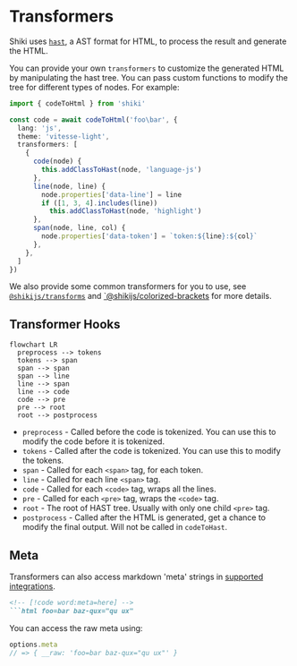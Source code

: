 # Transformers

Shiki uses [`hast`](https://github.com/syntax-tree/hast), a AST format for HTML, to process the result and generate the HTML.

You can provide your own `transformers` to customize the generated HTML by manipulating the hast tree. You can pass custom functions to modify the tree for different types of nodes. For example:

```ts twoslash
import { codeToHtml } from 'shiki'

const code = await codeToHtml('foo\bar', {
  lang: 'js',
  theme: 'vitesse-light',
  transformers: [
    {
      code(node) {
        this.addClassToHast(node, 'language-js')
      },
      line(node, line) {
        node.properties['data-line'] = line
        if ([1, 3, 4].includes(line))
          this.addClassToHast(node, 'highlight')
      },
      span(node, line, col) {
        node.properties['data-token'] = `token:${line}:${col}`
      },
    },
  ]
})
```

We also provide some common transformers for you to use, see [`@shikijs/transforms`](/packages/transformers) and [`@shikijs/colorized-brackets](/packages/colorized-brackets) for more details.

## Transformer Hooks

```mermaid
flowchart LR
  preprocess --> tokens
  tokens --> span
  span --> span
  span --> line
  line --> span
  line --> code
  code --> pre
  pre --> root
  root --> postprocess
```

- `preprocess` - Called before the code is tokenized. You can use this to modify the code before it is tokenized.
- `tokens` - Called after the code is tokenized. You can use this to modify the tokens.
- `span` - Called for each `<span>` tag, for each token.
- `line` - Called for each line `<span>` tag.
- `code` - Called for each `<code>` tag, wraps all the lines.
- `pre` - Called for each `<pre>` tag, wraps the `<code>` tag.
- `root` - The root of HAST tree. Usually with only one child `<pre>` tag.
- `postprocess` - Called after the HTML is generated, get a chance to modify the final output. Will not be called in `codeToHast`.

## Meta

Transformers can also access markdown 'meta' strings in [supported integrations](/guide/install#integrations).

<!-- eslint-skip -->

````markdown
<!-- [!code word:meta=here] -->
```html foo=bar baz-qux="qu ux"
````

You can access the raw meta using:

<!-- eslint-skip -->

```ts
options.meta
// => { __raw: 'foo=bar baz-qux="qu ux"' }
```
